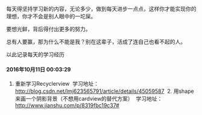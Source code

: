 每天得坚持学习新的内容，无论多少，做到每天进步一点点，这样你才能实现你的理想，你才不会是别人眼中的一坨屎。

要想光鲜，背后得付出更多的努力。

总有人要赢，那为什么不能是我？别在这辈子，活成了连自己也看不起的人。

以此记录每天的学习经历

#### 2016年10月11日 00:03:29
  1. 重新学习Recyclerview
  学习地址：http://blog.csdn.net/lmj623565791/article/details/45059587
  2. 用shape来画一个阴影背景（不想用cardview的替代方案）
  学习地址：http://www.jianshu.com/p/8319fbc19c37#
